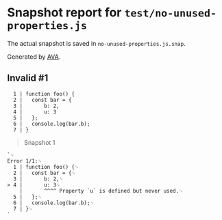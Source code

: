 # Snapshot report for `test/no-unused-properties.js`

The actual snapshot is saved in `no-unused-properties.js.snap`.

Generated by [AVA](https://avajs.dev).

## Invalid #1
      1 | function foo() {
      2 | 	const bar = {
      3 | 		b: 2,
      4 | 		u: 3
      5 | 	};
      6 | 	console.log(bar.b);
      7 | }

> Snapshot 1

    `␊
    Error 1/1:␊
      1 | function foo() {␊
      2 | 	const bar = {␊
      3 | 		b: 2,␊
    > 4 | 		u: 3␊
        | 		^^^^ Property `u` is defined but never used.␊
      5 | 	};␊
      6 | 	console.log(bar.b);␊
      7 | }␊
    `
